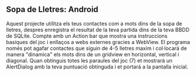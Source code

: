 <h2>Sopa de Lletres: Android </h2>
Aquest projecte utilitza els teus contactes com a mots dins de la sopa de lletres, despres enregistra el resultat de la teva partida dins de la teva BBDD de SQLite.
Compte amb un Action bar que mostra una instruccions basiques del joc i enllaços a webs externes gracies a WebView.
El programa només pot agafar contactes que siguin de 4-5 lletres maxim i col·locará de manera "dinamica" els mots dins de un gridview en horizontal, vertical i diagonal. Quan obtinguis totes les paraules del joc (7) et mostrarà un AlertDialog amb la teva puntuació obtinguda i et portará a la pantalla inicial.
